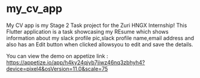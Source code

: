 # my_cv_app



My CV app is my Stage 2 Task project for the Zuri HNGX Internship! 
This Flutter application is a task showcasing my REsume which shows information about my slack profile pic,slack profile name,email address and also has an Edit button when clicked 
allowsyou to edit and save the details.


You can view the demo on appetize link :
https://appetize.io/app/h4ky24qjyb7jiwz46nq3zbhyh4?device=pixel4&osVersion=11.0&scale=75
